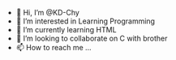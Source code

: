 - 👋 Hi, I’m @KD-Chy
- 👀 I’m interested in Learning Programming
- 🌱 I’m currently learning HTML
- 💞️ I’m looking to collaborate on C with brother
- 📫 How to reach me ...

<!---
KD-Chy/KD-Chy is a ✨ special ✨ repository because its `README.md` (this file) appears on your GitHub profile.
You can click the Preview link to take a look at your changes.
--->
